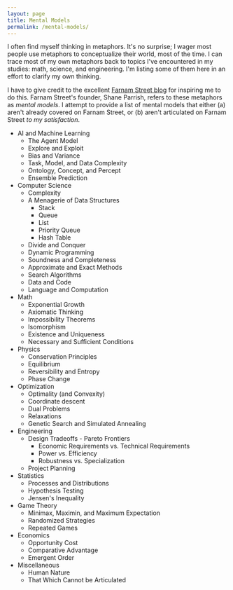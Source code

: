 ```yaml
---
layout: page
title: Mental Models 
permalink: /mental-models/
---
```


I often find myself thinking in metaphors.
It's no surprise; I wager most people use metaphors to conceptualize their world, most of the time.
I can trace most of my own metaphors back to topics I've encountered in my studies:
math, science, and engineering.
I'm listing some of them here in an effort to clarify my own thinking.

I have to give credit to the excellent [Farnam Street blog](https://fs.blog/mental-models/)
for inspiring me to do this.
Farnam Street's founder, Shane Parrish, refers to these metaphors as _mental models_.
I attempt to provide a list of mental models that either 
(a) aren't already covered on Farnam Street, or 
(b) aren't articulated on Farnam Street _to my satisfaction_.


* AI and Machine Learning
    - The Agent Model
    - Explore and Exploit
    - Bias and Variance 
    - Task, Model, and Data Complexity
    - Ontology, Concept, and Percept
    - Ensemble Prediction
* Computer Science
    - Complexity
    - A Menagerie of Data Structures
        * Stack
        * Queue
        * List
        * Priority Queue
        * Hash Table
    - Divide and Conquer
    - Dynamic Programming
    - Soundness and Completeness
    - Approximate and Exact Methods
    - Search Algorithms
    - Data and Code
    - Language and Computation
* Math
    - Exponential Growth
    - Axiomatic Thinking
    - Impossibility Theorems
    - Isomorphism
    - Existence and Uniqueness
    - Necessary and Sufficient Conditions
* Physics
    - Conservation Principles
    - Equilibrium
    - Reversibility and Entropy
    - Phase Change
* Optimization
    - Optimality (and Convexity)
    - Coordinate descent
    - Dual Problems
    - Relaxations
    - Genetic Search and Simulated Annealing
* Engineering
    - Design Tradeoffs - Pareto Frontiers
        * Economic Requirements vs. Technical Requirements
        * Power vs. Efficiency
        * Robustness vs. Specialization
    - Project Planning
* Statistics
    - Processes and Distributions
    - Hypothesis Testing
    - Jensen's Inequality
* Game Theory
    - Minimax, Maximin, and Maximum Expectation
    - Randomized Strategies
    - Repeated Games
* Economics
    - Opportunity Cost
    - Comparative Advantage
    - Emergent Order
* Miscellaneous
    - Human Nature
    - That Which Cannot be Articulated
